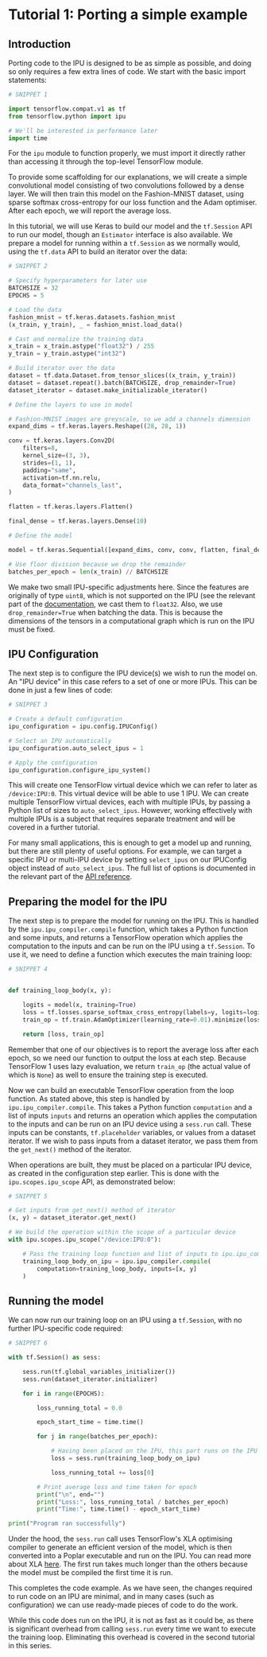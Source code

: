 <!-- Copyright (c) 2021 Graphcore Ltd. All rights reserved. -->
# Tutorial 1: Porting a simple example

## Introduction

Porting code to the IPU is designed to be as simple as possible, and doing so only requires a few extra lines of code. We start with the basic import statements:

```python
# SNIPPET 1

import tensorflow.compat.v1 as tf
from tensorflow.python import ipu

# We'll be interested in performance later
import time
```

For the `ipu` module to function properly, we must import it directly rather than accessing it through the top-level TensorFlow module.

To provide some scaffolding for our explanations, we will create a simple convolutional model consisting of two convolutions followed by a dense layer. We will then train this model on the Fashion-MNIST dataset, using sparse softmax cross-entropy for our loss function and the Adam optimiser. After each epoch, we will report the average loss.

In this tutorial, we will use Keras to build our model and the `tf.Session` API to run our model, though an `Estimator` interface is also available.  We prepare a model for running within a `tf.Session` as we normally would, using the `tf.data` API to build an iterator over the data:


```python
# SNIPPET 2

# Specify hyperparameters for later use
BATCHSIZE = 32
EPOCHS = 5

# Load the data
fashion_mnist = tf.keras.datasets.fashion_mnist
(x_train, y_train), _ = fashion_mnist.load_data()

# Cast and normalize the training data
x_train = x_train.astype("float32") / 255
y_train = y_train.astype("int32")

# Build iterator over the data
dataset = tf.data.Dataset.from_tensor_slices((x_train, y_train))
dataset = dataset.repeat().batch(BATCHSIZE, drop_remainder=True)
dataset_iterator = dataset.make_initializable_iterator()

# Define the layers to use in model

# Fashion-MNIST images are greyscale, so we add a channels dimension
expand_dims = tf.keras.layers.Reshape((28, 28, 1))

conv = tf.keras.layers.Conv2D(
    filters=8,
    kernel_size=(3, 3),
    strides=(1, 1),
    padding="same",
    activation=tf.nn.relu,
    data_format="channels_last",
)

flatten = tf.keras.layers.Flatten()

final_dense = tf.keras.layers.Dense(10)

# Define the model

model = tf.keras.Sequential([expand_dims, conv, conv, flatten, final_dense])

# Use floor division because we drop the remainder
batches_per_epoch = len(x_train) // BATCHSIZE
```

We make two small IPU-specific adjustments here. Since the features are originally of type `uint8`, which is not supported on the IPU (see the relevant part of the [documentation](https://docs.graphcore.ai/projects/tensorflow1-user-guide/en/3.0.0/tensorflow/device_selection.html#supported-types), we cast them to `float32`. Also, we use `drop_remainder=True` when batching the data. This is because the dimensions of the tensors in a computational graph which is run on the IPU must be fixed.

## IPU Configuration

The next step is to configure the IPU device(s) we wish to run the model on. An "IPU device" in this case refers to a set of one or more IPUs. This can be done in just a few lines of code:

```python
# SNIPPET 3

# Create a default configuration
ipu_configuration = ipu.config.IPUConfig()

# Select an IPU automatically
ipu_configuration.auto_select_ipus = 1

# Apply the configuration
ipu_configuration.configure_ipu_system()
```

This will create one TensorFlow virtual device which we can refer to later as `/device:IPU:0`. This virtual device will be able to use 1 IPU. We can create multiple TensorFlow virtual devices, each with multiple IPUs, by passing a Python list of sizes to `auto_select_ipus`. However, working effectively with multiple IPUs is a subject that requires separate treatment and will be covered in a further tutorial.

For many small applications, this is enough to get a model up and running, but there are still plenty of useful options. For example, we can target a specific IPU or multi-IPU device by setting `select_ipus` on our IPUConfig object instead of `auto_select_ipus`. The full list of options is documented in the relevant part of the [API reference](https://docs.graphcore.ai/projects/tensorflow1-user-guide/en/3.0.0/tensorflow/api.html#tensorflow.python.ipu.config.IPUConfig).

## Preparing the model for the IPU

The next step is to prepare the model for running on the IPU. This is handled by the `ipu.ipu_compiler.compile` function, which takes a Python function and some inputs, and returns a TensorFlow operation which applies the computation to the inputs and can be run on the IPU using a `tf.Session`. To use it, we need to define a function which executes the main training loop:

```python
# SNIPPET 4


def training_loop_body(x, y):

    logits = model(x, training=True)
    loss = tf.losses.sparse_softmax_cross_entropy(labels=y, logits=logits)
    train_op = tf.train.AdamOptimizer(learning_rate=0.01).minimize(loss=loss)

    return [loss, train_op]
```

Remember that one of our objectives is to report the average loss after each epoch, so we need our function to output the loss at each step. Because TensorFlow 1 uses lazy evaluation, we return `train_op` (the actual value of which is `None`) as well to ensure the training step is executed.

Now we can build an executable TensorFlow operation from the loop function. As stated above, this step is handled by `ipu.ipu_compiler.compile`. This takes a Python function `computation` and a list of inputs `inputs` and returns an operation which applies the computation to the inputs and can be run on an IPU device using a `sess.run` call. These inputs can be constants, `tf.placeholder` variables, or values from a dataset iterator. If we wish to pass inputs from a dataset iterator, we pass them from the `get_next()` method of the iterator.

When operations are built, they must be placed on a particular IPU device, as created in the configuration step earlier. This is done with the `ipu.scopes.ipu_scope` API, as demonstrated below:


```python
# SNIPPET 5

# Get inputs from get_next() method of iterator
(x, y) = dataset_iterator.get_next()

# We build the operation within the scope of a particular device
with ipu.scopes.ipu_scope("/device:IPU:0"):

    # Pass the training loop function and list of inputs to ipu.ipu_compiler.compile
    training_loop_body_on_ipu = ipu.ipu_compiler.compile(
        computation=training_loop_body, inputs=[x, y]
    )
```

## Running the model

We can now run our training loop on an IPU using a `tf.Session`, with no further IPU-specific code required:


```python
# SNIPPET 6

with tf.Session() as sess:

    sess.run(tf.global_variables_initializer())
    sess.run(dataset_iterator.initializer)

    for i in range(EPOCHS):

        loss_running_total = 0.0

        epoch_start_time = time.time()

        for j in range(batches_per_epoch):

            # Having been placed on the IPU, this part runs on the IPU
            loss = sess.run(training_loop_body_on_ipu)

            loss_running_total += loss[0]

        # Print average loss and time taken for epoch
        print("\n", end="")
        print("Loss:", loss_running_total / batches_per_epoch)
        print("Time:", time.time() - epoch_start_time)

print("Program ran successfully")
```

Under the hood, the `sess.run` call uses TensorFlow's XLA optimising compiler to generate an efficient version of the model, which is then converted into a Poplar executable and run on the IPU. You can read more about XLA [here](https://www.tensorflow.org/xla). The first run takes much longer than the others because the model must be compiled the first time it is run.

This completes the code example. As we have seen, the changes required to run code on an IPU are minimal, and in many cases (such as configuration) we can use ready-made pieces of code to do the work.

While this code does run on the IPU, it is not as fast as it could be, as there is significant overhead from calling `sess.run` every time we want to execute the training loop. Eliminating this overhead is covered in the second tutorial in this series.
